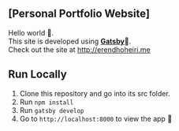 [**Personal Portfolio Website**]
-
Hello world 👋. <br/>
This site is developed using [**Gatsby**](https://www.gatsbyjs.org/)🚀.<br/>
Check out the site at http://erendhoheiri.me

**Run Locally**
-
 1.  Clone this repository and go into its src folder.
 2.  Run  `npm install`
 3.  Run  `gatsby develop`
 4.  Go to  `http://localhost:8000`  to view the app 🚀
